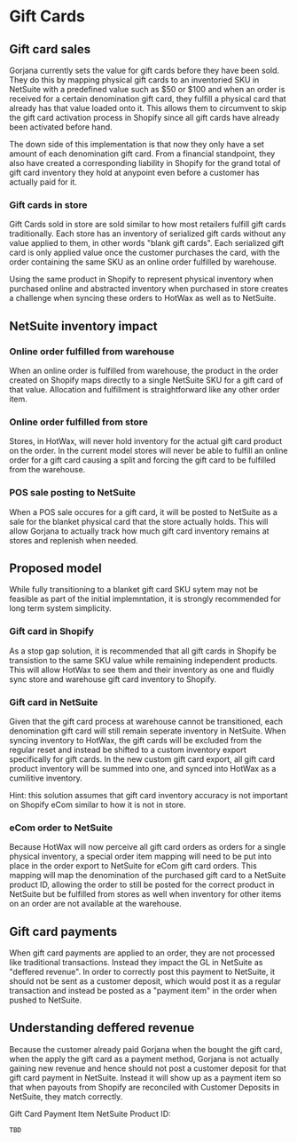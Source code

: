 # Gift Cards

## Gift card sales

Gorjana currently sets the value for gift cards before they have been sold. They do this by mapping physical gift cards to an inventoried SKU in NetSuite with a predefined value such as $50 or $100 and when an order is received for a certain denomination gift card, they fulfill a physical card that already has that value loaded onto it. This allows them to circumvent to skip the gift card activation process in Shopify since all gift cards have already been activated before hand.

The down side of this implementation is that now they only have a set amount of each denomination gift card. From a financial standpoint, they also have created a corresponding liability in Shopify for the grand total of gift card inventory they hold at anypoint even before a customer has actually paid for it.

### Gift cards in store

Gift Cards sold in store are sold similar to how most retailers fulfill gift cards traditionally. Each store has an inventory of serialized gift cards without any value applied to them, in other words "blank gift cards". Each serialized gift card is only applied value once the customer purchases the card, with the order containing the same SKU as an online order fulfilled by warehouse.

Using the same product in Shopify to represent physical inventory when purchased online and abstracted inventory when purchased in store creates a challenge when syncing these orders to HotWax as well as to NetSuite.

## NetSuite inventory impact

### Online order fulfilled from warehouse
When an online order is fulfilled from warehouse, the product in the order created on Shopify maps directly to a single NetSuite SKU for a gift card of that value. Allocation and fulfillment is straightforward like any other order item.

### Online order fulfilled from store
Stores, in HotWax, will never hold inventory for the actual gift card product on the order. In the current model stores will never be able to fulfill an online order for a gift card causing a split and forcing the gift card to be fulfilled from the warehouse.

### POS sale posting to NetSuite
When a POS sale occures for a gift card, it will be posted to NetSuite as a sale for the blanket physical card that the store actually holds. This will allow Gorjana to actually track how much gift card inventory remains at stores and replenish when needed.

## Proposed model
While fully transitioning to a blanket gift card SKU sytem may not be feasible as part of the initial implemntation, it is strongly recommended for long term system simplicity.

### Gift card in Shopify
As a stop gap solution, it is recommended that all gift cards in Shopify be transistion to the same SKU value while remaining independent products. This will allow HotWax to see them and their inventory as one and fluidly sync store and warehouse gift card inventory to Shopify.

### Gift card in NetSuite
Given that the gift card process at warehouse cannot be transitioned, each denomination gift card will still remain seperate inventory in NetSuite. When syncing inventory to HotWax, the gift cards will be excluded from the regular reset and instead be shifted to a custom inventory export specifically for gift cards. In the new custom gift card export, all gift card product inventory will be summed into one, and synced into HotWax as a cumilitive inventory.

Hint: this solution assumes that gift card inventory accuracy is not important on Shopify eCom similar to how it is not in store.

### eCom order to NetSuite
Because HotWax will now perceive all gift card orders as orders for a single physical inventory, a special order item mapping will need to be put into place in the order export to NetSuite for eCom gift card orders. This mapping will map the denomination of the purchased gift card to a NetSuite product ID, allowing the order to still be posted for the correct product in NetSuite but be fulfilled from stores as well when inventory for other items on an order are not available at the warehouse.

## Gift card payments

When gift card payments are applied to an order, they are not processed like traditional transactions. Instead they impact the GL in NetSuite as "deffered revenue". In order to correctly post this payment to NetSuite, it should not be sent as a customer deposit, which would post it as a regular transaction and instead be posted as a "payment item" in the order when pushed to NetSuite.

## Understanding deffered revenue

Because the customer already paid Gorjana when the bought the gift card, when the apply the gift card as a payment method, Gorjana is not actually gaining new revenue and hence should not post a customer deposit for that gift card payment in NetSuite. Instead it will show up as a payment item so that when payouts from Shopify are reconciled with Customer Deposits in NetSuite, they match correctly.

Gift Card Payment Item NetSuite Product ID:

```
TBD
```